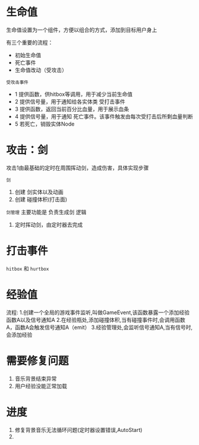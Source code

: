 # 生命值

生命值设置为一个组件，方便以组合的方式，添加到目标用户身上

有三个重要的流程：
- 初始生命值
- 死亡事件
- 生命值改动（受攻击）
  
`受攻击事件`

- 1 提供函数，供hitbox等调用，用于减少当前生命值
- 2 提供信号量，用于通知给各实体类 受打击事件
- 3 提供函数，返回当前百分比血量，用于展示血条
- 4 提供信号量，用于通知 死亡事件。该事件触发由每次受打击后所剩血量判断
- 5 若死亡，销毁实体Node

# 攻击：剑

攻击1由最基础的定时在周围挥动剑，造成伤害，具体实现步骤

`剑`
1. 创建 剑实体以及动画 
2. 创建 碰撞体积(打击面)

`剑管理`
主要功能是 负责生成剑 逻辑
1. 定时挥动剑，由定时器去完成


# 打击事件
`hitbox` 和 `hurtbox`


# 经验值
流程:
	1.创建一个全局的游戏事件监听,叫做GameEvent,该函数暴露一个添加经验函数A以及信号通知A
	2.在经验瓶处,添加碰撞体积,当有碰撞事件时,会调用函数A，函数A会触发信号通知A（emit）
	3.经验管理处,会监听信号通知A,当有信号时,会添加经验


# 需要修复问题
1. 音乐背景结束异常
2. 用户经验没能正常加载


# 进度
1. 修复背景音乐无法循环问题(定时器设置错误,AutoStart)
2. 